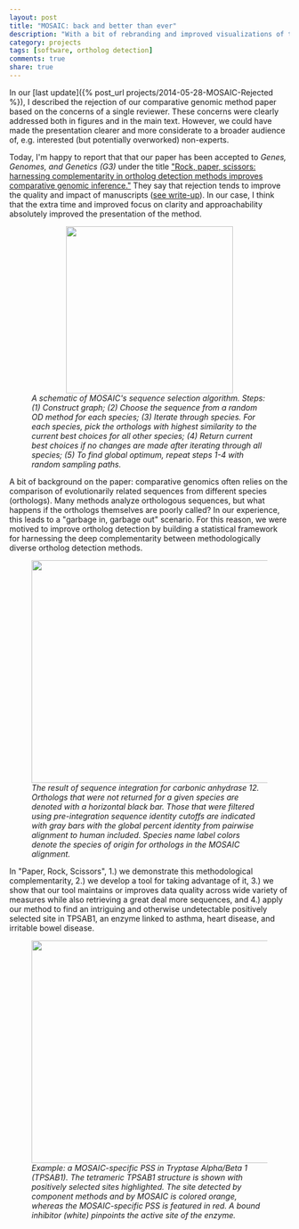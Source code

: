 ```yaml
---
layout: post
title: "MOSAIC: back and better than ever"
description: "With a bit of rebranding and improved visualizations of the algorithm, MOSAIC easily find a home."
category: projects
tags: [software, ortholog detection]
comments: true
share: true
---
```


In our [last update]({% post_url projects/2014-05-28-MOSAIC-Rejected %}), I described the rejection of our comparative genomic method paper based on the concerns of a single reviewer. These concerns were clearly addressed both in figures and in the main text. However, we could have made the presentation clearer and more considerate to a broader audience of, e.g. interested (but potentially overworked) non-experts.

Today, I'm happy to report that that our paper has been accepted to _Genes, Genomes, and Genetics (G3)_ under the title ["Rock, paper, scissors: harnessing complementarity in ortholog detection methods improves comparative genomic inference."](http://www.g3journal.org/content/5/4/629.long) They say that rejection tends to improve the quality and impact of manuscripts ([see write-up](http://www.nature.com/news/rejection-improves-eventual-impact-of-manuscripts-1.11583)). In our case, I think that the extra time and improved focus on clarity and approachability absolutely improved the presentation of the method.

<figure align="center">
    <img src="{{ site.url }}/images/MOSAIC_opt.jpg"  WIDTH="300" BORDER="0" ALIGN="middle" > 
    <figcaption align="left"><i>A schematic of MOSAIC's sequence selection algorithm. Steps: (1) Construct graph; (2) Choose the sequence from a random OD method for each species; (3) Iterate through species. For each species, pick the orthologs with highest similarity to the current best choices for all other species; (4) Return current best choices if no changes are made after iterating through all species; (5) To find global optimum, repeat steps 1-4 with random sampling paths.</i></figcaption>
</figure>

A bit of background on the paper: comparative genomics often relies on the comparison of evolutionarily related sequences from different species (orthologs). Many methods analyze orthologous sequences, but what happens if the orthologs themselves are poorly called? In our experience, this leads to a "garbage in, garbage out" scenario. For this reason, we were motived to improve ortholog detection by building a statistical framework for harnessing the deep complementarity between methodologically diverse ortholog detection methods. 

<figure align="middle">
    <img src="{{ site.url }}/images/MOSAIC_MSA.jpg" HEIGHT="400" WIDTH="500" BORDER="0" ALIGN="middle"> 
    <figcaption align="left"><i>The result of sequence integration for carbonic anhydrase 12. Orthologs that were not returned for a given species are denoted with a horizontal black bar. Those that were filtered using pre-integration sequence identity cutoffs are indicated with gray bars with the global percent identity from pairwise alignment to human included. Species name label colors denote the species of origin for orthologs in the MOSAIC alignment.</i></figcaption>
</figure>
  

In "Paper, Rock, Scissors", 1.) we demonstrate this methodological complementarity, 2.) we develop a tool for taking advantage of it, 3.) we show that our tool maintains or improves data quality across wide variety of measures while also retrieving a great deal more sequences, and 4.) apply our method to find an intriguing and otherwise undetectable positively selected site in TPSAB1, an enzyme linked to asthma, heart disease, and irritable bowel disease. 

<figure align="middle">
    <img src="{{ site.url }}/images/MOSAIC_PSS.jpg" HEIGHT="400" WIDTH="450" BORDER="0" ALIGN="middle"> 
    <figcaption align="left"><i>Example: a MOSAIC-specific PSS in Tryptase Alpha/Beta 1 (TPSAB1). The tetrameric TPSAB1 structure is shown with positively selected sites highlighted. The site detected by component methods and by MOSAIC is colored orange, whereas the MOSAIC-specific PSS is featured in red. A bound inhibitor (white) pinpoints the active site of the enzyme.</i></figcaption>
</figure>


